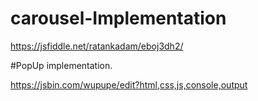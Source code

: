 # carousel-Implementation

https://jsfiddle.net/ratankadam/eboj3dh2/

#PopUp implementation.

https://jsbin.com/wupupe/edit?html,css,js,console,output

